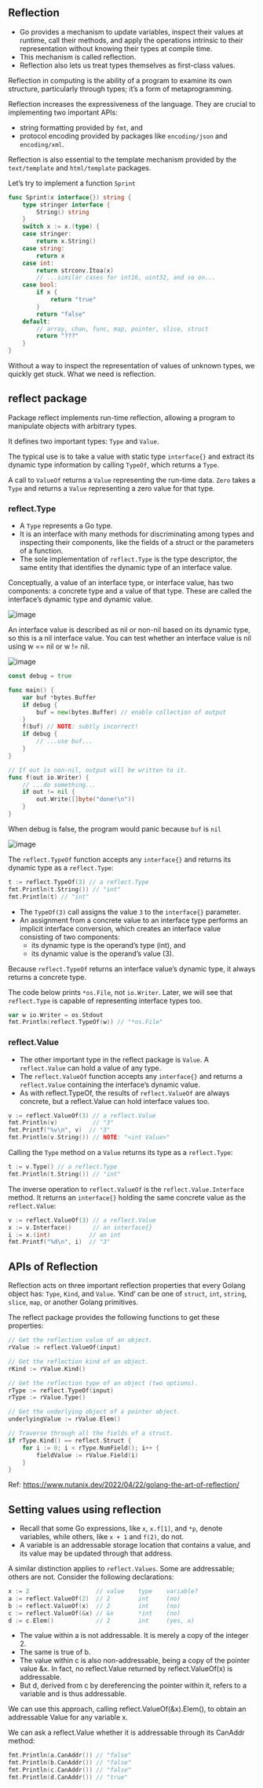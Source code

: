 ## Reflection
* Go provides a mechanism to update variables, inspect their values at runtime, call their methods,
and apply the operations intrinsic to their representation without knowing their types at compile time. 
* This mechanism is called reflection.
* Reflection also lets us treat types themselves as first-class values.


Reflection in computing is the ability of a program to examine its own structure, particularly through types; it’s a form of metaprogramming.


Reflection increases the expressiveness of the language. They are crucial to implementing two important APIs: 
* string formatting provided by `fmt`, and
* protocol encoding provided by packages like `encoding/json` and `encoding/xml`.

Reflection is also essential to the template mechanism provided by the `text/template` and `html/template` packages.


Let’s try to implement a function `Sprint`

```go
func Sprint(x interface{}) string {
    type stringer interface {
        String() string
    }
    switch x := x.(type) {
    case stringer:
        return x.String()
    case string:
        return x
    case int:
        return strconv.Itoa(x)
        // ...similar cases for int16, uint32, and so on...
    case bool:
        if x {
            return "true"
        }
        return "false"
    default:
        // array, chan, func, map, pointer, slice, struct
        return "???"
    }
}
```

Without a way to inspect the representation of values of unknown types, we quickly get stuck. What we need is reflection.

## reflect package

Package reflect implements run-time reflection, allowing a program to manipulate objects with arbitrary types.

It defines two important types: `Type` and `Value`.

The typical use is to take a value with static type `interface{}` and extract its dynamic type information by calling `TypeOf`, which returns a `Type`.

A call to `ValueOf` returns a `Value` representing the run-time data. `Zero` takes a `Type` and returns a `Value` representing a zero value for that type. 


### reflect.Type

* A `Type` represents a Go type.
* It is an interface with many methods for discriminating among types and inspecting their components, like the fields of a struct or the parameters of a function.
* The sole implementation of `reflect.Type` is the type descriptor, the same entity that identifies the dynamic type of an interface value.

Conceptually, a value of an interface type, or interface value, has two components: a concrete type and a value of that type. These are called the interface’s dynamic type and dynamic value.

![image](https://github.com/user-attachments/assets/aae7a52b-f9bd-4c50-892e-021929eef0c2)

An interface value is described as nil or non-nil based on its dynamic type, so this is a nil interface value. You can test whether an interface value is nil using w == nil or w != nil.

![image](https://github.com/user-attachments/assets/f7c8017c-a4ff-4483-b6b8-0007ac0d784e)

```go
const debug = true

func main() {
    var buf *bytes.Buffer
    if debug {
        buf = new(bytes.Buffer) // enable collection of output
    }
    f(buf) // NOTE: subtly incorrect!
    if debug {
        // ...use buf...
    }
}

// If out is non-nil, output will be written to it.
func f(out io.Writer) {
    // ...do something...
    if out != nil {
        out.Write([]byte("done!\n"))
    }
}
```

When debug is false, the program would panic because `buf` is `nil`

![image](https://github.com/user-attachments/assets/cef4f70c-7614-4321-9f13-cd4c2130d56f)



The `reflect.TypeOf` function accepts any `interface{}` and returns its dynamic type as a `reflect.Type`:

```go
t := reflect.TypeOf(3) // a reflect.Type
fmt.Println(t.String()) // "int"
fmt.Println(t) // "int"
```

* The `TypeOf(3)` call assigns the value `3` to the `interface{}` parameter.
* An assignment from a concrete value to an interface type performs an implicit interface conversion, which creates an interface value consisting of two components:
  - its dynamic type is the operand’s type (int), and
  - its dynamic value is the operand’s value (3).

Because `reflect.TypeOf` returns an interface value’s dynamic type, it always returns a concrete type.

The code below prints `*os.File`, not `io.Writer`. Later, we will see that `reflect.Type` is capable of representing interface types too.

```go
var w io.Writer = os.Stdout
fmt.Println(reflect.TypeOf(w)) // "*os.File"
```

### reflect.Value

* The other important type in the reflect package is `Value`. A `reflect.Value` can hold a value of any type.
* The `reflect.ValueOf` function accepts any `interface{}` and returns a `reflect.Value` containing the interface’s dynamic value.
* As with reflect.TypeOf, the results of `reflect.ValueOf` are always concrete, but a reflect.Value can hold interface values too.

```go
v := reflect.ValueOf(3) // a reflect.Value
fmt.Println(v)          // "3"
fmt.Printf("%v\n", v)  // "3"
fmt.Println(v.String()) // NOTE: "<int Value>"
```

Calling the `Type` method on a `Value` returns its type as a `reflect.Type`:

```go
t := v.Type() // a reflect.Type
fmt.Println(t.String()) // "int"
```

The inverse operation to `reflect.ValueOf` is the `reflect.Value.Interface` method. It returns an `interface{}` holding the same concrete value as the `reflect.Value`:

```go
v := reflect.ValueOf(3) // a reflect.Value
x := v.Interface()      // an interface{}
i := x.(int)           // an int
fmt.Printf("%d\n", i)  // "3"
```

## APIs of Reflection

Reflection acts on three important reflection properties that every Golang object has: `Type`, `Kind`, and `Value`. ‘Kind’ can be one of `struct`, `int`, `string`, `slice`, `map`, or another Golang primitives.

The reflect package provides the following functions to get these properties:

```go
// Get the reflection value of an object.
rValue := reflect.ValueOf(input)

// Get the reflection kind of an object.
rKind := rValue.Kind()

// Get the reflection type of an object (two options).
rType := reflect.TypeOf(input)
rType := rValue.Type()

// Get the underlying object of a pointer object.
underlyingValue := rValue.Elem()

// Traverse through all the fields of a struct.
if rType.Kind() == reflect.Struct {
	for i := 0; i < rType.NumField(); i++ {
		fieldValue := rValue.Field(i)
	}
}
```

Ref: https://www.nutanix.dev/2022/04/22/golang-the-art-of-reflection/


## Setting values using reflection

* Recall that some Go expressions, like `x`, `x.f[1]`, and `*p`, denote variables, while others, like `x + 1` and `f(2)`, do not. 
* A variable is an addressable storage location that contains a value, and its value may be updated through that address.

A similar distinction applies to `reflect.Values`. Some are addressable; others are not. Consider the following declarations:

```go
x := 2                   // value    type    variable?
a := reflect.ValueOf(2)  // 2        int     (no)
b := reflect.ValueOf(x)  // 2        int     (no)
c := reflect.ValueOf(&x) // &x       *int    (no)
d := c.Elem()            // 2        int     (yes, x)
```


* The value within a is not addressable. It is merely a copy of the integer 2.
* The same is true of b.
* The value within c is also non-addressable, being a copy of the pointer value &x. In fact, no reflect.Value returned by reflect.ValueOf(x) is addressable.
* But d, derived from c by dereferencing the pointer within it, refers to a variable and is thus addressable.


We can use this approach, calling reflect.ValueOf(&x).Elem(), to obtain an addressable Value for any variable x.

We can ask a reflect.Value whether it is addressable through its CanAddr method:

```go
fmt.Println(a.CanAddr()) // "false"
fmt.Println(b.CanAddr()) // "false"
fmt.Println(c.CanAddr()) // "false"
fmt.Println(d.CanAddr()) // "true"
```
